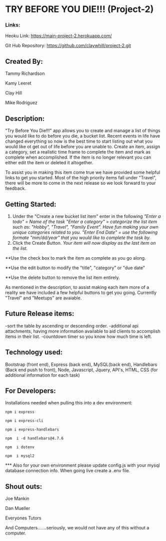 # TRY BEFORE YOU DIE!!! (Project-2)

### Links:
Heoku Link: https://main-project-2.herokuapp.com/

Git Hub Repository: https://github.com/claywhill/project-2.git


## Created By:

Tammy Richardson

Kamy Leeret

Clay Hill

Mike Rodriguez

## Description: 
"Try Before You Die!!!" app allows you to create and manage a list of things you would like to do before you die, a bucket list. Recent events in life have changed everything so now is the best time to start listing out what you would like ot get out of life before you are unable to. Create an item, assign a category, set a realistic time frame to complete the item and mark as complete when accomplished. If the item is no longer relevant you can either edit the item or deleted it altogether. 

To assist you in making this item come true we have provided some helpful links to get you started. Most of the high priority items fall under "Travel", there will be more to come in the next release so we look forward to your feedback. 


## Getting Started:
1. Under the "Create a new bucket list item" enter in the following
  *"Enter a todo" = Name of the task*
  *"Enter a category" = categorize the list item such as: "Hobby", "Travel", "Family Event". Have fun making your own unique categories related to you.*
  *"Enter End Date" = use the following formate "mm/dd/year" that you would like to complete the task by.*
2. Click the Create Button. 
*Your item will now display as the last item on the list.*

**Use the check box to mark the item as complete as you go along.

**Use the edit button to modify the "title", "category" or "due date"

**Use the delete button to remove the list item entirely.

As mentioned in the description, to assist making each item more of a reality we have included a few helpful buttons to get you going. Currently "Travel" and "Meetups" are avaiable. 

## Future Release items:
-sort the table by ascending or descending order. 
-additional api attachments, having more information available to aid clients to accomplish items in their list.
-countdown timer so you know how much time is left. 

## Technology used:
Bootstrap (front end), Express (back end), MySQL(back end), Handlebars (Back end push to front), Node, Javascript, Jquery, API's, HTML, CSS (for additional information for each task)

## For Developers:
Installations needed when pulling this into a dev environment:
```
npm i express
```
```
npm i express-cli
```
```
npm i express-handlebars
```
```
npm  i -d handlebars@4.7.6
```
```
npm  i dotenv
```
```
npm  i mysql2
```

*** Also for your own environment please update config.js with your mysql database connection info. When going live create a .env file.

## Shout outs:
Joe Mankin

Dan Mueller

Everyones Tutors

And Computers.......seriously, we would not have any of this without a computer.



